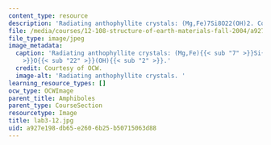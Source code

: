 ```yaml
---
content_type: resource
description: 'Radiating anthophyllite crystals: (Mg,Fe)7Si8O22(OH)2. Courtesy of OCW.'
file: /media/courses/12-108-structure-of-earth-materials-fall-2004/a927e198db65e2606b25b50715063d88_lab3-12.jpg
file_type: image/jpeg
image_metadata:
  caption: 'Radiating anthophyllite crystals: (Mg,Fe){{< sub "7" >}}Si{{< sub "8"
    >}}O{{< sub "22" >}}(OH){{< sub "2" >}}.'
  credit: Courtesy of OCW.
  image-alt: 'Radiating anthophyllite crystals. '
learning_resource_types: []
ocw_type: OCWImage
parent_title: Amphiboles
parent_type: CourseSection
resourcetype: Image
title: lab3-12.jpg
uid: a927e198-db65-e260-6b25-b50715063d88
---
```

